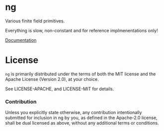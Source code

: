 # ng

Various finite field primitives.

Everything is slow, non-constant and for reference implmenentations only!

[Documentation](https://nikvolf.github.io/ng/)

# License

`ng` is primarily distributed under the terms of both the MIT
license and the Apache License (Version 2.0), at your choice.

See LICENSE-APACHE, and LICENSE-MIT for details.

### Contribution

Unless you explicitly state otherwise, any contribution intentionally submitted
for inclusion in ng by you, as defined in the Apache-2.0 license, shall be
dual licensed as above, without any additional terms or conditions.
